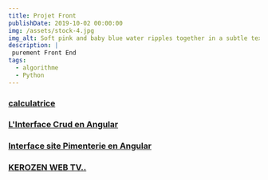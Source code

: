 ```yaml
---
title: Projet Front
publishDate: 2019-10-02 00:00:00
img: /assets/stock-4.jpg
img_alt: Soft pink and baby blue water ripples together in a subtle texture.
description: |
 purement Front End
tags:
  - algorithme
  - Python
---
```


### <a href="https://guylain237.github.io/calculatrice_html/">calculatrice</a>

### <a href="https://angular-curd-front.vercel.app/">L'Interface Crud en Angular</a>

### <a href="https://angular-pimenterie-front.vercel.app/piment-index">Interface site Pimenterie en Angular</a>


### <a href="https://test-kerozen.vercel.app/">KEROZEN WEB TV..</a>

